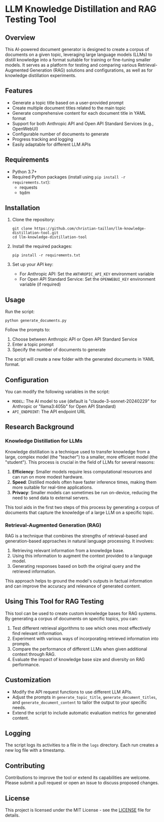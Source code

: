 # LLM Knowledge Distillation and RAG Testing Tool

## Overview

This AI-powered document generator is designed to create a corpus of documents on a given topic, leveraging large language models (LLMs) to distill knowledge into a format suitable for training or fine-tuning smaller models. It serves as a platform for testing and comparing various Retrieval-Augmented Generation (RAG) solutions and configurations, as well as for knowledge distillation experiments.

## Features

- Generate a topic title based on a user-provided prompt
- Create multiple document titles related to the main topic
- Generate comprehensive content for each document title in YAML format
- Support for both Anthropic API and Open API Standard Services (e.g., OpenWebUI)
- Configurable number of documents to generate
- Progress tracking and logging
- Easily adaptable for different LLM APIs

## Requirements

- Python 3.7+
- Required Python packages (install using `pip install -r requirements.txt`):
  - requests
  - tqdm

## Installation

1. Clone the repository:
   ```
   git clone https://github.com/christian-taillon/llm-knowledge-distillation-tool.git
   cd llm-knowledge-distillation-tool
   ```

2. Install the required packages:
   ```
   pip install -r requirements.txt
   ```

3. Set up your API key:
   - For Anthropic API: Set the `ANTHROPIC_API_KEY` environment variable
   - For Open API Standard Service: Set the `OPENWEBUI_KEY` environment variable (if required)

## Usage

Run the script:

```
python generate_documents.py
```

Follow the prompts to:
1. Choose between Anthropic API or Open API Standard Service
2. Enter a topic prompt
3. Specify the number of documents to generate

The script will create a new folder with the generated documents in YAML format.

## Configuration

You can modify the following variables in the script:

- `MODEL`: The AI model to use (default is "claude-3-sonnet-20240229" for Anthropic or "llama3:405b" for Open API Standard)
- `API_ENDPOINT`: The API endpoint URL

## Research Background

### Knowledge Distillation for LLMs

Knowledge distillation is a technique used to transfer knowledge from a large, complex model (the "teacher") to a smaller, more efficient model (the "student"). This process is crucial in the field of LLMs for several reasons:

1. **Efficiency**: Smaller models require less computational resources and can run on more modest hardware.
2. **Speed**: Distilled models often have faster inference times, making them more suitable for real-time applications.
3. **Privacy**: Smaller models can sometimes be run on-device, reducing the need to send data to external servers.

This tool aids in the first two steps of this process by generating a corpus of documents that capture the knowledge of a large LLM on a specific topic.

### Retrieval-Augmented Generation (RAG)

RAG is a technique that combines the strengths of retrieval-based and generation-based approaches in natural language processing. It involves:

1. Retrieving relevant information from a knowledge base.
2. Using this information to augment the context provided to a language model.
3. Generating responses based on both the original query and the retrieved information.

This approach helps to ground the model's outputs in factual information and can improve the accuracy and relevance of generated content.

## Using This Tool for RAG Testing

This tool can be used to create custom knowledge bases for RAG systems. By generating a corpus of documents on specific topics, you can:

1. Test different retrieval algorithms to see which ones most effectively find relevant information.
2. Experiment with various ways of incorporating retrieved information into prompts.
3. Compare the performance of different LLMs when given additional context through RAG.
4. Evaluate the impact of knowledge base size and diversity on RAG performance.

## Customization

- Modify the API request functions to use different LLM APIs.
- Adjust the prompts in `generate_topic_title`, `generate_document_titles`, and `generate_document_content` to tailor the output to your specific needs.
- Extend the script to include automatic evaluation metrics for generated content.

## Logging

The script logs its activities to a file in the `logs` directory. Each run creates a new log file with a timestamp.

## Contributing

Contributions to improve the tool or extend its capabilities are welcome. Please submit a pull request or open an issue to discuss proposed changes.

## License

This project is licensed under the MIT License - see the [LICENSE](LICENSE) file for details.